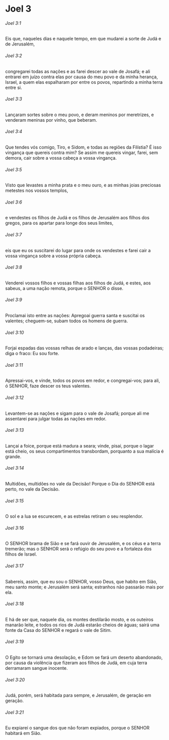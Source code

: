 # Joel 3

###### Joel 3:1

Eis que, naqueles dias e naquele tempo, em que mudarei a sorte de Judá e de Jerusalém,

###### Joel 3:2

congregarei todas as nações e as farei descer ao vale de Josafá; e ali entrarei em juízo contra elas por causa do meu povo e da minha herança, Israel, a quem elas espalharam por entre os povos, repartindo a minha terra entre si.

###### Joel 3:3

Lançaram sortes sobre o meu povo, e deram meninos por meretrizes, e venderam meninas por vinho, que beberam.

###### Joel 3:4

Que tendes vós comigo, Tiro, e Sidom, e todas as regiões da Filístia? É isso vingança que quereis contra mim? Se assim me quereis vingar, farei, sem demora, cair sobre a vossa cabeça a vossa vingança.

###### Joel 3:5

Visto que levastes a minha prata e o meu ouro, e as minhas joias preciosas metestes nos vossos templos,

###### Joel 3:6

e vendestes os filhos de Judá e os filhos de Jerusalém aos filhos dos gregos, para os apartar para longe dos seus limites,

###### Joel 3:7

eis que eu os suscitarei do lugar para onde os vendestes e farei cair a vossa vingança sobre a vossa própria cabeça.

###### Joel 3:8

Venderei vossos filhos e vossas filhas aos filhos de Judá, e estes, aos sabeus, a uma nação remota, porque o SENHOR o disse.

###### Joel 3:9

Proclamai isto entre as nações: Apregoai guerra santa e suscitai os valentes; cheguem-se, subam todos os homens de guerra.

###### Joel 3:10

Forjai espadas das vossas relhas de arado e lanças, das vossas podadeiras; diga o fraco: Eu sou forte.

###### Joel 3:11

Apressai-vos, e vinde, todos os povos em redor, e congregai-vos; para ali, ó SENHOR, faze descer os teus valentes.

###### Joel 3:12

Levantem-se as nações e sigam para o vale de Josafá; porque ali me assentarei para julgar todas as nações em redor.

###### Joel 3:13

Lançai a foice, porque está madura a seara; vinde, pisai, porque o lagar está cheio, os seus compartimentos transbordam, porquanto a sua malícia é grande.

###### Joel 3:14

Multidões, multidões no vale da Decisão! Porque o Dia do SENHOR está perto, no vale da Decisão.

###### Joel 3:15

O sol e a lua se escurecem, e as estrelas retiram o seu resplendor.

###### Joel 3:16

O SENHOR brama de Sião e se fará ouvir de Jerusalém, e os céus e a terra tremerão; mas o SENHOR será o refúgio do seu povo e a fortaleza dos filhos de Israel.

###### Joel 3:17

Sabereis, assim, que eu sou o SENHOR, vosso Deus, que habito em Sião, meu santo monte; e Jerusalém será santa; estranhos não passarão mais por ela.

###### Joel 3:18

E há de ser que, naquele dia, os montes destilarão mosto, e os outeiros manarão leite, e todos os rios de Judá estarão cheios de águas; sairá uma fonte da Casa do SENHOR e regará o vale de Sitim.

###### Joel 3:19

O Egito se tornará uma desolação, e Edom se fará um deserto abandonado, por causa da violência que fizeram aos filhos de Judá, em cuja terra derramaram sangue inocente.

###### Joel 3:20

Judá, porém, será habitada para sempre, e Jerusalém, de geração em geração.

###### Joel 3:21

Eu expiarei o sangue dos que não foram expiados, porque o SENHOR habitará em Sião.

